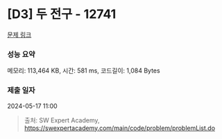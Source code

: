 # [D3] 두 전구 - 12741 

[문제 링크](https://swexpertacademy.com/main/code/problem/problemDetail.do?contestProbId=AXuUo_Tqs9kDFARa) 

### 성능 요약

메모리: 113,464 KB, 시간: 581 ms, 코드길이: 1,084 Bytes

### 제출 일자

2024-05-17 11:00



> 출처: SW Expert Academy, https://swexpertacademy.com/main/code/problem/problemList.do